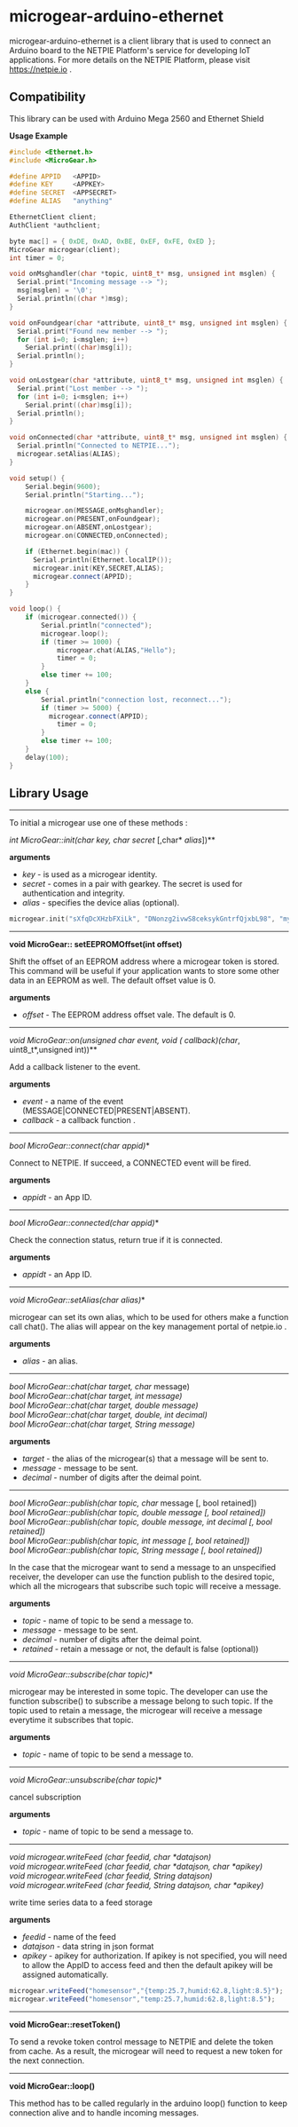 # microgear-arduino-ethernet

microgear-arduino-ethernet is a client library that is used to connect an Arduino board to the NETPIE Platform's service for developing IoT applications. For more details on the NETPIE Platform, please visit https://netpie.io . 

## Compatibility
This library can be used with Arduino Mega 2560 and  Ethernet Shield

**Usage Example**
```c++
#include <Ethernet.h>
#include <MicroGear.h>

#define APPID   <APPID>
#define KEY     <APPKEY>
#define SECRET  <APPSECRET>
#define ALIAS   "anything"

EthernetClient client;
AuthClient *authclient;

byte mac[] = { 0xDE, 0xAD, 0xBE, 0xEF, 0xFE, 0xED };
MicroGear microgear(client);
int timer = 0;

void onMsghandler(char *topic, uint8_t* msg, unsigned int msglen) {
  Serial.print("Incoming message --> ");
  msg[msglen] = '\0';
  Serial.println((char *)msg);
}

void onFoundgear(char *attribute, uint8_t* msg, unsigned int msglen) {
  Serial.print("Found new member --> ");
  for (int i=0; i<msglen; i++)
    Serial.print((char)msg[i]);
  Serial.println();  
}

void onLostgear(char *attribute, uint8_t* msg, unsigned int msglen) {
  Serial.print("Lost member --> ");
  for (int i=0; i<msglen; i++)
    Serial.print((char)msg[i]);
  Serial.println();
}

void onConnected(char *attribute, uint8_t* msg, unsigned int msglen) {
  Serial.println("Connected to NETPIE...");
  microgear.setAlias(ALIAS);
}

void setup() {  
    Serial.begin(9600);
    Serial.println("Starting...");

    microgear.on(MESSAGE,onMsghandler);
    microgear.on(PRESENT,onFoundgear);
    microgear.on(ABSENT,onLostgear);
    microgear.on(CONNECTED,onConnected);

    if (Ethernet.begin(mac)) {
      Serial.println(Ethernet.localIP());
      microgear.init(KEY,SECRET,ALIAS);
      microgear.connect(APPID);
    }
}

void loop() {
	if (microgear.connected()) {
		Serial.println("connected");
		microgear.loop();
		if (timer >= 1000) {
  			microgear.chat(ALIAS,"Hello");
	    	timer = 0;
	    } 
    	else timer += 100;
	}
	else {
	    Serial.println("connection lost, reconnect...");
    	if (timer >= 5000) {
          microgear.connect(APPID);
			timer = 0;
		}
		else timer += 100;
	}
	delay(100);
}

```
## Library Usage
---
To initial a microgear use one of these methods :

**int MicroGear::init(char* *key*, char* *secret* [,char* *alias*])**

**arguments**
* *key* - is used as a microgear identity.
* *secret* - comes in a pair with gearkey. The secret is used for authentication and integrity.
* *alias* - specifies the device alias (optional).  

```c++
microgear.init("sXfqDcXHzbFXiLk", "DNonzg2ivwS8ceksykGntrfQjxbL98", "myplant");
```

---

**void MicroGear:: setEEPROMOffset(int offset)**

Shift the offset of an EEPROM address where a microgear token is stored. This command will be useful if your application wants to store some other data in an EEPROM as well. The default offset value is 0.

**arguments**
* *offset* - The EEPROM address offset vale. The default is 0.

---

**void MicroGear::on(unsigned char event, void (* callback)(char*, uint8_t*,unsigned int))**

Add a callback listener to the event.

**arguments**
* *event* - a name of the event (MESSAGE|CONNECTED|PRESENT|ABSENT).
* *callback* - a callback function .

---

**bool MicroGear::connect(char* appid)**

Connect to NETPIE. If succeed, a CONNECTED event will be fired.

**arguments**
* *appidt* - an App ID.

---

**bool MicroGear::connected(char* appid)**

Check the connection status, return true if it is connected.

**arguments**
* *appidt* - an App ID.

---

**void MicroGear::setAlias(char* alias)**

microgear can set its own alias, which to be used for others make a function call chat(). The alias will appear on the key management portal of netpie.io .

**arguments**
* *alias* - an alias.

---

**bool MicroGear::chat(char* target, char* message)**<br/>
**bool MicroGear::chat(char* target, int message)**<br/>
**bool MicroGear::chat(char* target, double message)**<br/>
**bool MicroGear::chat(char* target, double, int decimal)**<br/>
**bool MicroGear::chat(char* target, String message)**<br/>
		
**arguments**
* *target* - the alias of the microgear(s) that a message will be sent to.
* *message* - message to be sent.
* *decimal* - number of digits after the deimal point.

---

**bool MicroGear::publish(char* topic, char* message [, bool retained])**<br/>
**bool MicroGear::publish(char* topic, double message [, bool retained])**<br/>
**bool MicroGear::publish(char* topic, double message, int decimal [, bool retained])**<br/>
**bool MicroGear::publish(char* topic, int message [, bool retained])**<br/>
**bool MicroGear::publish(char* topic, String message [, bool retained])**<br/>

In the case that the microgear want to send a message to an unspecified receiver, the developer can use the function publish to the desired topic, which all the microgears that subscribe such topic will receive a message.

**arguments**
* *topic* - name of topic to be send a message to.
* *message* - message to be sent.
* *decimal* - number of digits after the deimal point.
* *retained* - retain a message or not, the default is false (optional))

---

**void MicroGear::subscribe(char* topic)**

microgear may be interested in some topic. The developer can use the function subscribe() to subscribe a message belong to such topic. If the topic used to retain a message, the microgear will receive a message everytime it subscribes that topic.

**arguments**
* *topic* - name of topic to be send a message to.

---

**void MicroGear::unsubscribe(char* topic)**

cancel subscription

**arguments**
* *topic* - name of topic to be send a message to.

---

**void microgear.writeFeed (char* feedid, char *datajson)**<br/>
**void microgear.writeFeed (char* feedid, char *datajson, char *apikey)**<br/>
**void microgear.writeFeed (char* feedid, String datajson)**<br/>
**void microgear.writeFeed (char* feedid, String datajson, char *apikey)**<br/>

write time series data to a feed storage

**arguments**
* *feedid* - name of the feed 
* *datajson* - data string in json format 
* *apikey* - apikey for authorization. If apikey is not specified, you will need to allow the AppID to access feed and then the default apikey will be assigned automatically.

```js
microgear.writeFeed("homesensor","{temp:25.7,humid:62.8,light:8.5}");
microgear.writeFeed("homesensor","temp:25.7,humid:62.8,light:8.5");
```
---

**void MicroGear::resetToken()**

To send a revoke token control message to NETPIE and delete the token from cache. As a result, the microgear will need to request a new token for the next connection.

---

**void MicroGear::loop()**

This method has to be called regularly in the arduino loop() function to keep connection alive and to handle incoming messages.
